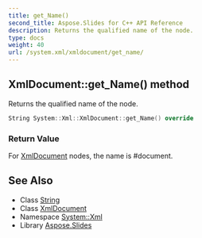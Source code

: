 ```yaml
---
title: get_Name()
second_title: Aspose.Slides for C++ API Reference
description: Returns the qualified name of the node.
type: docs
weight: 40
url: /system.xml/xmldocument/get_name/
---
```

## XmlDocument::get_Name() method


Returns the qualified name of the node.

```cpp
String System::Xml::XmlDocument::get_Name() override
```


### Return Value

For [XmlDocument](../) nodes, the name is #document.

## See Also

* Class [String](../../../system/string/)
* Class [XmlDocument](../)
* Namespace [System::Xml](../../)
* Library [Aspose.Slides](../../../)